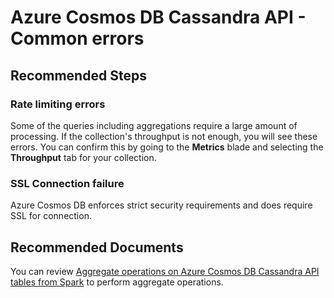 <properties
	pageTitle="Azure Cosmos DB Cassandra - Error or incorrect result"
	description="Cassandra - Error or incorrect result"
	service="microsoft.documentdb"
	resource="databaseAccounts"
	authors="balaksms"
	ms.author="balaks"
	selfHelpType="resource"
	supportTopicIds="32636787"
	resourceTags=""
	productPesIds="15585"
	cloudEnvironments="public"
	articleId="cosmosdb-cassandra-errorsincorrectresult"
	displayOrder="142"
	category="Cassandra"
/>

# Azure Cosmos DB Cassandra API - Common errors

## **Recommended Steps**

### **Rate limiting errors**
Some of the queries including aggregations require a large amount of processing. If the collection's throughput is not enough, you will see these errors. You can confirm this by going to the **Metrics** blade and selecting the **Throughput** tab for your collection. 

### **SSL Connection failure**
Azure Cosmos DB enforces strict security requirements and does require SSL for connection.

## **Recommended Documents**

You can review [Aggregate operations on Azure Cosmos DB Cassandra API tables from Spark](https://docs.microsoft.com/azure/cosmos-db/cassandra-spark-aggregation-ops) to perform aggregate operations.
